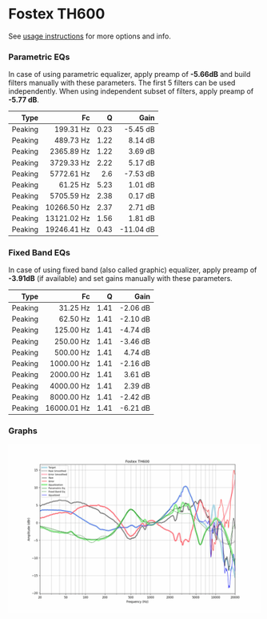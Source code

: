 # Fostex TH600
See [usage instructions](https://github.com/jaakkopasanen/AutoEq#usage) for more options and info.

### Parametric EQs
In case of using parametric equalizer, apply preamp of **-5.66dB** and build filters manually
with these parameters. The first 5 filters can be used independently.
When using independent subset of filters, apply preamp of **-5.77 dB**.

| Type    | Fc          |    Q | Gain      |
|--------:|------------:|-----:|----------:|
| Peaking | 199.31 Hz   | 0.23 | -5.45 dB  |
| Peaking | 489.73 Hz   | 1.22 | 8.14 dB   |
| Peaking | 2365.89 Hz  | 1.22 | 3.69 dB   |
| Peaking | 3729.33 Hz  | 2.22 | 5.17 dB   |
| Peaking | 5772.61 Hz  | 2.6  | -7.53 dB  |
| Peaking | 61.25 Hz    | 5.23 | 1.01 dB   |
| Peaking | 5705.59 Hz  | 2.38 | 0.17 dB   |
| Peaking | 10266.50 Hz | 2.37 | 2.71 dB   |
| Peaking | 13121.02 Hz | 1.56 | 1.81 dB   |
| Peaking | 19246.41 Hz | 0.43 | -11.04 dB |

### Fixed Band EQs
In case of using fixed band (also called graphic) equalizer, apply preamp of **-3.91dB**
(if available) and set gains manually with these parameters.

| Type    | Fc          |    Q | Gain     |
|--------:|------------:|-----:|---------:|
| Peaking | 31.25 Hz    | 1.41 | -2.06 dB |
| Peaking | 62.50 Hz    | 1.41 | -2.10 dB |
| Peaking | 125.00 Hz   | 1.41 | -4.74 dB |
| Peaking | 250.00 Hz   | 1.41 | -3.46 dB |
| Peaking | 500.00 Hz   | 1.41 | 4.74 dB  |
| Peaking | 1000.00 Hz  | 1.41 | -2.16 dB |
| Peaking | 2000.00 Hz  | 1.41 | 3.61 dB  |
| Peaking | 4000.00 Hz  | 1.41 | 2.39 dB  |
| Peaking | 8000.00 Hz  | 1.41 | -2.42 dB |
| Peaking | 16000.01 Hz | 1.41 | -6.21 dB |

### Graphs
![](./Fostex%20TH600.png)
